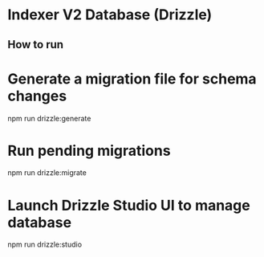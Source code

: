 # Indexer V2 Database (Drizzle)

## How to run

# Generate a migration file for schema changes

npm run drizzle:generate

# Run pending migrations

npm run drizzle:migrate

# Launch Drizzle Studio UI to manage database

npm run drizzle:studio

